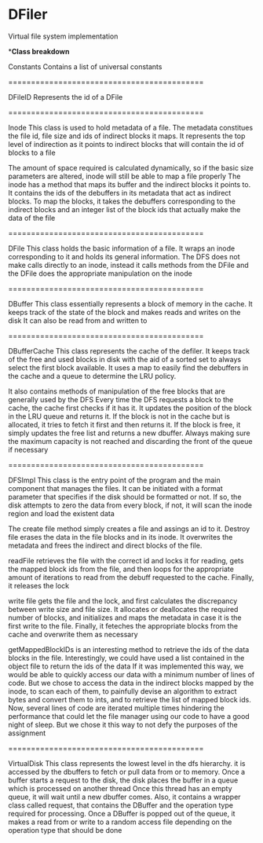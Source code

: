DFiler
======

Virtual file system implementation

*******Class breakdown******

Constants
Contains a list of universal constants

===========================================

DFileID
Represents the id of a DFile

===========================================

Inode
This class is used to hold metadata of a file. The metadata constitues the file id, file size
and ids of indirect blocks it maps. It represents the top level of 
indirection as it points to indirect blocks that will contain the id of blocks to a file

The amount of space required is calculated dynamically, so if the basic size parameters
are altered, inode will still be able to map a file properly
The inode has a method that maps its buffer and the indirect blocks it points to. 
It contains the ids of the debuffers in its metadata that act as indirect blocks.
To map the blocks, it takes the debuffers corresponding to the indirect blocks and an integer
list of the block ids that actually make the data of the file

===========================================

DFile
This class holds the basic information of a file. It wraps an inode corresponding to it
and holds its general information. The DFS does not make calls directly to an inode, instead
it calls methods from the DFile and the DFile does the appropriate manipulation on the inode

===========================================

DBuffer
This class essentially represents a block of memory in the cache. 
It keeps track of the state of the block and makes reads and writes on the disk
It can also be read from and written to

===========================================

DBufferCache
This class represents the cache of the defiler. It keeps track of the free and used blocks
in disk with the aid of a sorted set to always select the first block available. 
It uses a map to easily find the debuffers in the cache and a queue to determine the LRU
policy.

It also contains methods of manipulation of the free blocks that are generally used by the DFS
Every time the DFS requests a block to the cache, the cache first checks if it has it. It updates
the position of the block in the LRU queue and returns it. If the block is not in the cache 
but is allocated, it tries to fetch it first and then returns it. If the block is free, it
simply updates the free list and returns a new dbuffer. Always making sure the maximum capacity
is not reached and discarding the front of the queue if necessary

===========================================

DFSImpl
This class is the entry point of the program and the main component that manages the 
files. It can be initiated with a format parameter that specifies if the disk should be 
formatted or not. 
If so, the disk attempts to zero the data from every block, if not, it will scan the 
inode region and load the existent data
 
The create file method simply creates a file and assings an id to it.
Destroy file erases the data in the file blocks and in its inode. It overwrites
the metadata and frees the indirect and direct blocks of the file.
 
readFile retrieves the file with the correct id and locks it for reading,
gets the mapped block ids from the file, and then loops for the appropriate amount
of iterations to read from the debuff requested to the cache. Finally, it releases the lock
  
write file gets the file and the lock, and first calculates the discrepancy between write size and
file size. It allocates or deallocates the required number of blocks, and initializes and maps 
the metadata in case it is the first write to the file. Finally, it feteches the appropriate blocks 
from the cache and overwrite them as necessary

getMappedBlockIDs is an interesting method to retrieve the ids of the data blocks in the file. 
Interestingly, we could have used a list contained in the object file to return the ids of the data
If it was implemented this way, we would be able to quickly access our data with a minimum number of 
lines of code. 
But we chose to access the data in the indirect blocks mapped by the inode, to scan
each of them, to painfully devise an algorithm to extract bytes and convert them to ints, and to 
retrieve the list of mapped block ids. Now, several lines of code are iterated multiple times hindering
the performance that could let the file manager using our code to have a good night of sleep.
But we chose it this way to not defy the purposes of the assignment

===========================================

VirtualDisk
This class represents the lowest level in the dfs hierarchy. it is accessed by
the dbuffers to fetch or pull data from or to memory. Once a buffer starts a request
to the disk, the disk places the buffer in a queue which is processed on another thread
Once this thread has an empty queue, it will wait until a new dbuffer comes. Also, it contains
a wrapper class called request, that contains the DBuffer and the operation type 
required for processing. Once a DBuffer is popped out of the queue, it makes a read from 
or write to a random access file depending on the operation type that should be done